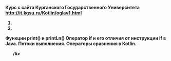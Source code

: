 <b>Курс с сайта Курганского Государственного Университета<b>
http://it.kgsu.ru/Kotlin/oglav1.html

1. <li><ul>
Функции print() и printLn()
Оператор if и его отличия от инструкции if в Java. Потоки выполнения.
Операторы сравнения в Kotlin.
<ul>/li>
